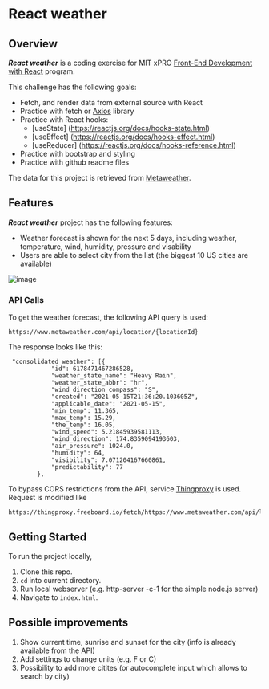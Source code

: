 # React weather
## Overview
***React weather*** is a coding exercise for MIT xPRO [Front-End Development with React](https://executive-ed.xpro.mit.edu/front-end-development-react) program.

This challenge has the following goals:
* Fetch, and render data from external source with React
* Practice with fetch or [Axios](https://github.com/axios/axios) library
* Practice with React hooks: 
    * [useState] (https://reactjs.org/docs/hooks-state.html)
    * [useEffect] (https://reactjs.org/docs/hooks-effect.html)
    * [useReducer] (https://reactjs.org/docs/hooks-reference.html)
* Practice with bootstrap and styling
* Practice with github readme files

The data for this project is retrieved from [Metaweather](https://www.metaweather.com/api/).
## Features
***React weather*** project has the following features:
* Weather forecast is shown for the next 5 days, including weather, temperature, wind, humidity, pressure and visability
* Users are able to select city from the list (the biggest 10 US cities are available)

![image](https://user-images.githubusercontent.com/4696163/118411901-9cde6880-b65c-11eb-9add-6b53acb76251.png)


### API Calls
To get the weather forecast, the following API query is used:
```
https://www.metaweather.com/api/location/{locationId}
```
The response looks like this:
```
 "consolidated_weather": [{
            "id": 6178471467286528,
            "weather_state_name": "Heavy Rain",
            "weather_state_abbr": "hr",
            "wind_direction_compass": "S",
            "created": "2021-05-15T21:36:20.103605Z",
            "applicable_date": "2021-05-15",
            "min_temp": 11.365,
            "max_temp": 15.29,
            "the_temp": 16.05,
            "wind_speed": 5.21845939581113,
            "wind_direction": 174.8359094193603,
            "air_pressure": 1024.0,
            "humidity": 64,
            "visibility": 7.071204167660861,
            "predictability": 77
        },
```

To bypass CORS restrictions from the API, service [Thingproxy](https://thingproxy.freeboard.io/) is used.
Request is modified like 
```
https://thingproxy.freeboard.io/fetch/https://www.metaweather.com/api/locationId
```

## Getting Started
To run the project locally,
1. Clone this repo.
2. ```cd``` into current directory.
3. Run local webserver (e.g. http-server -c-1 for the simple node.js server)
4. Navigate to  ```index.html```.

## Possible improvements
1. Show current time, sunrise and sunset for the city (info is already available from the API)
2. Add settings to change units (e.g. F or C)
3. Possibility to add more citites (or autocomplete input which allows to search by city)
